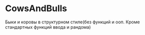 # CowsAndBulls
Быки и коровы в структурном стиле(без функций и ооп. Кроме стандартных функций ввода и рандома)
